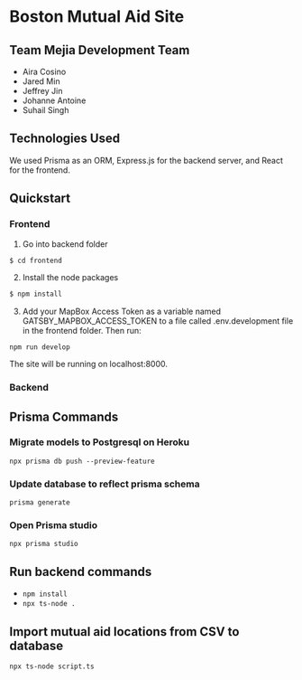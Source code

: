 # Boston Mutual Aid Site

## Team Mejia Development Team

* Aira Cosino
* Jared Min
* Jeffrey Jin
* Johanne Antoine
* Suhail Singh


## Technologies Used  
We used Prisma as an ORM, Express.js for the backend server, and React for the frontend.

## Quickstart

### Frontend
1. Go into backend folder
```bash
$ cd frontend
```
2. Install the node packages
```bash
$ npm install
```
3. Add your MapBox Access Token as a variable named GATSBY_MAPBOX_ACCESS_TOKEN to a file called .env.development file in the frontend folder. Then run: 
```
npm run develop
```
The site will be running on localhost:8000. 

### Backend

## Prisma Commands
### Migrate models to Postgresql on Heroku
`npx prisma db push --preview-feature`
### Update database to reflect prisma schema
`prisma generate`
### Open Prisma studio
`npx prisma studio`

## Run backend commands
* `npm install`
* `npx ts-node .`

## Import mutual aid locations from CSV to database
`npx ts-node script.ts`


